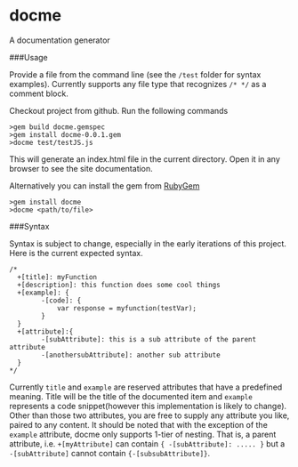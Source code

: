docme
=====

A documentation generator


###Usage

Provide a file from the command line (see the `/test` folder for syntax examples).  Currently supports any file type that recognizes `/* */` as a comment block.

Checkout project from github. Run the following commands

    >gem build docme.gemspec
    >gem install docme-0.0.1.gem
    >docme test/testJS.js

This will generate an index.html file in the current directory.  Open it in any browser to see the site documentation.

Alternatively you can install the gem from [RubyGem](https://rubygems.org/gems/docme)

    >gem install docme
    >docme <path/to/file>
    
###Syntax

Syntax is subject to change, especially in the early iterations of this project.  Here is the current expected syntax.

    /*
      +[title]: myFunction
      +[description]: this function does some cool things
      +[example]: {
            -[code]: {
                var response = myfunction(testVar);
            }
      }
      +[attribute]:{
            -[subAttribute]: this is a sub attribute of the parent attribute
            -[anothersubAttribute]: another sub attribute
      }
    */

Currently `title` and `example` are reserved attributes that have a predefined meaning.  Title will be the title of the documented item and `example` represents a code snippet(however this implementation is likely to change).  Other than those two attributes, you are free to supply any attribute you like, paired to any content.  It should be noted that with the exception of the `example` attribute, docme only supports 1-tier of nesting.  That is, a parent attribute, i.e. `+[myAttribute]` can contain `{ -[subAttribute]: ..... }` but a `-[subAttribute]` cannot contain `{-[subsubAttribute]}`.

